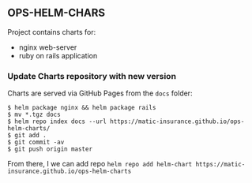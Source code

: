 ## OPS-HELM-CHARS

Project contains charts for:
* nginx web-server
* ruby on rails application

### Update Charts repository with new version

Charts are served via GitHub Pages from the `docs` folder:

```console
$ helm package nginx && helm package rails
$ mv *.tgz docs
$ helm repo index docs --url https://matic-insurance.github.io/ops-helm-charts/
$ git add .
$ git commit -av
$ git push origin master
```

From there, I we can add repo `helm repo add helm-chart https://matic-insurance.github.io/ops-helm-charts`
